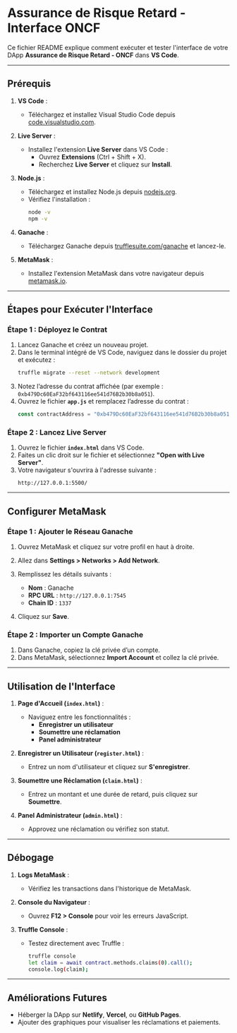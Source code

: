 
# Assurance de Risque Retard - Interface ONCF

Ce fichier README explique comment exécuter et tester l'interface de votre DApp **Assurance de Risque Retard - ONCF** dans **VS Code**.

---

## Prérequis

1. **VS Code** :
   - Téléchargez et installez Visual Studio Code depuis [code.visualstudio.com](https://code.visualstudio.com/).

2. **Live Server** :
   - Installez l'extension **Live Server** dans VS Code :
     - Ouvrez **Extensions** (Ctrl + Shift + X).
     - Recherchez **Live Server** et cliquez sur **Install**.

3. **Node.js** :
   - Téléchargez et installez Node.js depuis [nodejs.org](https://nodejs.org/).
   - Vérifiez l'installation :
     ```bash
     node -v
     npm -v
     ```

4. **Ganache** :
   - Téléchargez Ganache depuis [trufflesuite.com/ganache](https://trufflesuite.com/ganache/) et lancez-le.

5. **MetaMask** :
   - Installez l'extension MetaMask dans votre navigateur depuis [metamask.io](https://metamask.io/).

---

## Étapes pour Exécuter l'Interface

### Étape 1 : Déployez le Contrat
1. Lancez Ganache et créez un nouveau projet.
2. Dans le terminal intégré de VS Code, naviguez dans le dossier du projet et exécutez :
   ```bash
   truffle migrate --reset --network development
   ```
3. Notez l’adresse du contrat affichée (par exemple : `0xb479Dc60EaF32bf643116ee541d76B2b30b8a051`).
4. Ouvrez le fichier **`app.js`** et remplacez l’adresse du contrat :
   ```javascript
   const contractAddress = "0xb479Dc60EaF32bf643116ee541d76B2b30b8a051";
   ```

### Étape 2 : Lancez Live Server
1. Ouvrez le fichier **`index.html`** dans VS Code.
2. Faites un clic droit sur le fichier et sélectionnez **"Open with Live Server"**.
3. Votre navigateur s'ouvrira à l'adresse suivante :
   ```
   http://127.0.0.1:5500/
   ```

---

## Configurer MetaMask

### Étape 1 : Ajouter le Réseau Ganache
1. Ouvrez MetaMask et cliquez sur votre profil en haut à droite.
2. Allez dans **Settings > Networks > Add Network**.
3. Remplissez les détails suivants :
   - **Nom** : Ganache
   - **RPC URL** : `http://127.0.0.1:7545`
   - **Chain ID** : `1337`

4. Cliquez sur **Save**.

### Étape 2 : Importer un Compte Ganache
1. Dans Ganache, copiez la clé privée d’un compte.
2. Dans MetaMask, sélectionnez **Import Account** et collez la clé privée.

---

## Utilisation de l'Interface

1. **Page d'Accueil (`index.html`)** :
   - Naviguez entre les fonctionnalités :
     - **Enregistrer un utilisateur**
     - **Soumettre une réclamation**
     - **Panel administrateur**

2. **Enregistrer un Utilisateur (`register.html`)** :
   - Entrez un nom d'utilisateur et cliquez sur **S'enregistrer**.

3. **Soumettre une Réclamation (`claim.html`)** :
   - Entrez un montant et une durée de retard, puis cliquez sur **Soumettre**.

4. **Panel Administrateur (`admin.html`)** :
   - Approvez une réclamation ou vérifiez son statut.

---

## Débogage

1. **Logs MetaMask** :
   - Vérifiez les transactions dans l'historique de MetaMask.

2. **Console du Navigateur** :
   - Ouvrez **F12 > Console** pour voir les erreurs JavaScript.

3. **Truffle Console** :
   - Testez directement avec Truffle :
     ```bash
     truffle console
     let claim = await contract.methods.claims(0).call();
     console.log(claim);
     ```

---

## Améliorations Futures

- Héberger la DApp sur **Netlify**, **Vercel**, ou **GitHub Pages**.
- Ajouter des graphiques pour visualiser les réclamations et paiements.

